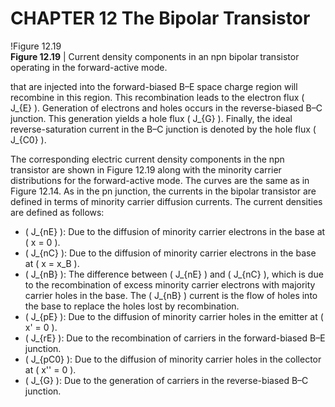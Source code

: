 # CHAPTER 12 The Bipolar Transistor

!Figure 12.19  
**Figure 12.19** | Current density components in an npn bipolar transistor operating in the forward-active mode.

that are injected into the forward-biased B–E space charge region will recombine in this region. This recombination leads to the electron flux \( J_{E} \). Generation of electrons and holes occurs in the reverse-biased B–C junction. This generation yields a hole flux \( J_{G} \). Finally, the ideal reverse-saturation current in the B–C junction is denoted by the hole flux \( J_{C0} \).

The corresponding electric current density components in the npn transistor are shown in Figure 12.19 along with the minority carrier distributions for the forward-active mode. The curves are the same as in Figure 12.14. As in the pn junction, the currents in the bipolar transistor are defined in terms of minority carrier diffusion currents. The current densities are defined as follows:

- \( J_{nE} \): Due to the diffusion of minority carrier electrons in the base at \( x = 0 \).
- \( J_{nC} \): Due to the diffusion of minority carrier electrons in the base at \( x = x_B \).
- \( J_{nB} \): The difference between \( J_{nE} \) and \( J_{nC} \), which is due to the recombination of excess minority carrier electrons with majority carrier holes in the base. The \( J_{nB} \) current is the flow of holes into the base to replace the holes lost by recombination.
- \( J_{pE} \): Due to the diffusion of minority carrier holes in the emitter at \( x' = 0 \).
- \( J_{rE} \): Due to the recombination of carriers in the forward-biased B–E junction.
- \( J_{pC0} \): Due to the diffusion of minority carrier holes in the collector at \( x'' = 0 \).
- \( J_{G} \): Due to the generation of carriers in the reverse-biased B–C junction.